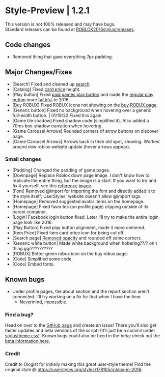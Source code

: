 # Style-Preview | 1.2.1
This version is not 100% released and may have bugs.\
Standard releases can be found at [ROBLOX2016stylus/releases](https://github.com/anthony1x6000/ROBLOX2016stylus/releases).
## Code changes
- Removed thing that gave everything 7px padding. 
## Major Changes/Fixes
- [Search] Fixed and cleaned up [search](https://pixelfed.social/p/Anthony16000/366047194306153633).
- [Catalog] Fixed [card price](https://pixelfed.social/p/Anthony16000/378201306465421246) height.
- [Play button] Fixed [paid games play button](https://pixelfed-prod.nyc3.cdn.digitaloceanspaces.com/public/m/_v2/366043747065310340/7198ec0c0-99bc91/0LcvUKlFLcOE/CX9ThndZAwldLagDUkMlxKR8yLD2PRXOfhEyV6NP.png) and made the [regular play button](https://pixelfed-prod.nyc3.cdn.digitaloceanspaces.com/public/m/_v2/366043747065310340/7198ec0c0-99bc91/Qd90bwQEisAB/6xsfxlpQDrAIG9OlCCS4K8b6vBMwBi2UuR8Zn0Mz.png) more [faithful](https://pixelfed.social/p/Anthony16000/379036711761901441) to 2016. 
- [Buy ROBUX] Fixed ROBUX icons not showing on the [buy ROBUX page](https://www.roblox.com/upgrades/robux). 
- [Generic button] Fixed no background when hovering over a generic full-width button. | 01/19/22 Fixed this again. 
- [Game tile shadow] Fixed shadow code (simplified it). Also added a 70ms box-shadow transition when hovering. 
- [Game Carousel Arrows] Rounded corners of arrow buttons on discover page. 
- [Game Carousel Arrows] Arrows back in their old spot, showing. Worked around new roblox website update (hover arrows appear). 
### Small changes
- [Padding] Changed the padding of game pages. 
- [Downpage] Replace Roblox down page image. I don't know how to replicate the entire thing, but the image is a start. If you want to try and fix it yourself, see this [reference](https://static.wikia.nocookie.net/roblox/images/5/5a/Apr7-2015_maintenance.PNG/revision/latest?cb=20200319185127) [image](https://ibb.co/6v6LkL0).
- [Font] Removed @import for importing the font and directly added it to the style itself; UserStyles' website doesn't allow @import tags. 
- [Homepage] Removed suggested avatar items on the homepage. 
- [Homepage] Fixed favorites (on profile page) clipping outside of its parent container. 
- [Login] Facebook login button fixed. Later I'll try to make the entire login page look like 2016.
- [Play Button] Fixed play button alignment, made it more centered.
- [Item Price] Fixed item card price icon for being cut off.
- [Search page] [Removed opacity](https://pixelfed.social/storage/m/_v2/366043747065310340/7198ec0c0-99bc91/9nrmco3BrGjg/7Ko4rkJkbz2P0HMrXdylfsmR7sClFzHOpUQFAxs3.gif) and rounded off some corners. 
- [Generic white button] Made white background when hobering??/? on  t thing gg/??????????
- [ROBUX] Better green robux icon on the buy robux page. 
- [Code] Simplified some code. 
- [Code] Embed fonts.
## Known bugs
- Under profile pages, the about section and the report section aren't connected. I'll try working on a fix for that when I have the time. 
  - Nevermind, impossible. 

### Find a bug?
Head on over to the [GitHub page](https://github.com/anthony1x6000/ROBLOX2016stylus) and create an issue!
There you'll also get faster updates and beta versions of the script! (It'll just be a commit under [stylustheme.css](https://github.com/anthony1x6000/ROBLOX2016stylus/blob/main/stylustheme.css)). Known bugs could also be fixed in the beta; check out the [beta information here](https://github.com/anthony1x6000/ROBLOX2016stylus/blob/main/unreleasedChanges.md#beta--116).
### Credit
Credit to Ologist for initially making this great user-style theme!
Find the original style @ https://userstyles.org/styles/178105/roblox-in-2016.
